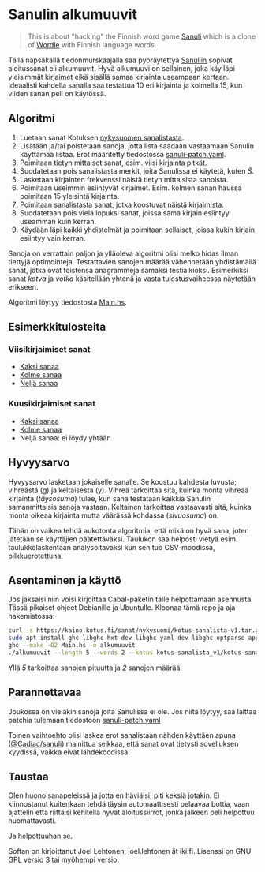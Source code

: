 # Sanulin alkumuuvit

> This is about "hacking" the Finnish word game
> [Sanuli](https://sanuli.fi/) which is a clone of
> [Wordle](https://www.powerlanguage.co.uk/wordle/) with Finnish
> language words.

Tällä näpsäkällä tiedonmurskaajalla saa pyöräytettyä [Sanuliin](https://sanuli.fi) sopivat
aloitussanat eli alkumuuvit. Hyvä alkumuuvi on sellainen, joka käy läpi
yleisimmät kirjaimet eikä sisällä samaa kirjainta useampaan
kertaan. Ideaalisti kahdella sanalla saa testattua 10 eri kirjainta ja
kolmella 15, kun viiden sanan peli on käytössä.

## Algoritmi

1. Luetaan sanat Kotuksen [nykysuomen
   sanalistasta](https://kaino.kotus.fi/sanat/nykysuomi/).
2. Lisätään ja/tai poistetaan sanoja, jotta lista saadaan vastaamaan
   Sanulin käyttämää listaa. Erot määritetty tiedostossa
   [sanuli-patch.yaml](sanuli-patch.yaml).
3. Poimitaan tietyn mittaiset sanat, esim. viisi kirjainta pitkät.
4. Suodatetaan pois sanalistasta merkit, joita Sanulissa ei käytetä,
   kuten *Š*.
5. Lasketaan kirjainten frekvenssi näistä tietyn mittaisista sanoista.
6. Poimitaan useimmin esiintyvät kirjaimet. Esim. kolmen sanan haussa
   poimitaan 15 yleisintä kirjainta.
7. Poimitaan sanalistasta sanat, jotka koostuvat näistä kirjaimista.
8. Suodatetaan pois vielä lopuksi sanat, joissa sama kirjain esiintyy
   useamman kuin kerran.
9. Käydään läpi kaikki yhdistelmät ja poimitaan sellaiset, joissa
   kukin kirjain esiintyy vain kerran.

Sanoja on verrattain paljon ja ylläoleva algoritmi olisi melko hidas
ilman tiettyjä optimointeja. Testattavien sanojen määrää vähennetään
yhdistämällä sanat, jotka ovat toistensa anagrammeja samaksi
testialkioksi. Esimerkiksi sanat *kotva* ja *votka* käsitellään yhtenä
ja vasta tulostusvaiheessa näytetään erikseen.

Algoritmi löytyy tiedostosta [Main.hs](Main.hs).

## Esimerkkitulosteita

### Viisikirjaimiset sanat

* [Kaksi sanaa](https://zouppen.iki.fi/projektit/sanuli/sanuli5-2.txt)
* [Kolme sanaa](https://zouppen.iki.fi/projektit/sanuli/sanuli5-3.txt)
* [Neljä sanaa](https://zouppen.iki.fi/projektit/sanuli/sanuli5-4.txt)

### Kuusikirjaimiset sanat

* [Kaksi sanaa](https://zouppen.iki.fi/projektit/sanuli/sanuli6-2.txt)
* [Kolme sanaa](https://zouppen.iki.fi/projektit/sanuli/sanuli6-3.txt)
* Neljä sanaa: ei löydy yhtään

## Hyvyysarvo

Hyvyysarvo lasketaan jokaiselle sanalle.  Se koostuu kahdesta luvusta;
vihreästä (g) ja keltaisesta (y). Vihreä tarkoittaa sitä, kuinka monta
vihreää kirjainta (*täysosuma*) tulee, kun sana testataan kaikkia
Sanulin samanmittaisia sanoja vastaan. Keltainen tarkoittaa
vastaavasti sitä, kuinka monta oikeaa kirjainta mutta väärässä
kohdassa (*sivuosuma*) on.

Tähän on vaikea tehdä aukotonta algoritmia, että mikä on hyvä sana,
joten jätetään se käyttäjien päätettäväksi. Taulukon saa helposti
vietyä esim. taulukkolaskentaan analysoitavaksi kun sen tuo
CSV-moodissa, pilkkuerotettuna.

## Asentaminen ja käyttö

Jos jaksaisi niin voisi kirjoittaa Cabal-paketin tälle helpottamaan
asennusta. Tässä pikaiset ohjeet Debianille ja Ubuntulle. Kloonaa tämä
repo ja aja hakemistossa:

```sh
curl -s https://kaino.kotus.fi/sanat/nykysuomi/kotus-sanalista-v1.tar.gz | tar -xzv
sudo apt install ghc libghc-hxt-dev libghc-yaml-dev libghc-optparse-applicative-dev
ghc --make -O2 Main.hs -o alkumuuvit
./alkumuuvit --length 5 --words 2 --kotus kotus-sanalista_v1/kotus-sanalista_v1.xml --patch sanuli-patch.yaml
```

Yllä *5* tarkoittaa sanojen pituutta ja *2* sanojen määrää.

## Parannettavaa

Joukossa on vieläkin sanoja joita Sanulissa ei ole. Jos niitä löytyy,
saa laittaa patchia tulemaan tiedostoon
[sanuli-patch.yaml](sanuli-patch.yaml)

Toinen vaihtoehto olisi laskea erot sanalistaan nähden käyttäen apuna
([@Cadiac/sanuli](https://github.com/Cadiac/sanuli)) mainittua
seikkaa, että sanat ovat tietysti sovelluksen kyydissä, vaikka eivät
lähdekoodissa.

## Taustaa

Olen huono sanapeleissä ja jotta en häviäisi, piti keksiä jotakin. Ei
kiinnostanut kuitenkaan tehdä täysin automaattisesti pelaavaa bottia,
vaan ajattelin että riittäisi kehitellä hyvät aloitussiirrot, jonka
jälkeen peli helpottuu huomattavasti.

Ja helpottuuhan se.

Softan on kirjoittanut Joel Lehtonen, joel.lehtonen ät
iki.fi. Lisenssi on GNU GPL versio 3 tai myöhempi versio.
